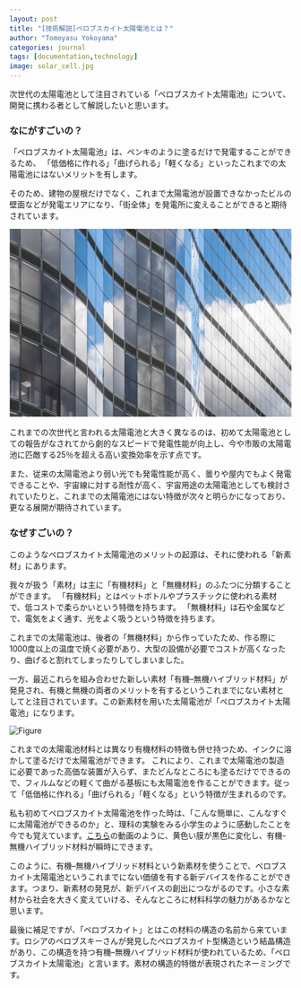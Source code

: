 ```yaml
---
layout: post
title: "[技術解説]ペロブスカイト太陽電池とは？"
author: "Tomoyasu Yokoyama"
categories: journal
tags: [documentation,technology]
image: solar_cell.jpg
---
```


次世代の太陽電池として注目されている「ペロブスカイト太陽電池」について、開発に携わる者として解説したいと思います。

### なにがすごいの？

「ペロブスカイト太陽電池」は、ペンキのように塗るだけで発電することができるため、
「低価格に作れる」「曲げられる」「軽くなる」といったこれまでの太陽電池にはないメリットを有します。


そのため、建物の屋根だけでなく、これまで太陽電池が設置できなかったビルの壁面などが発電エリアになり、「街全体」を発電所に変えることができると期待されています。

![Figure](../assets/img/bipv.png)


これまでの次世代と言われる太陽電池と大きく異なるのは、初めて太陽電池としての報告がなされてから劇的なスピードで発電性能が向上し、今や市販の太陽電池に匹敵する25％を超える高い変換効率を示す点です。

また、従来の太陽電池より弱い光でも発電性能が高く、曇りや屋内でもよく発電できることや、宇宙線に対する耐性が高く、宇宙用途の太陽電池としても検討されていたりと、これまでの太陽電池にはない特徴が次々と明らかになっており、更なる展開が期待されています。

### なぜすごいの？

このようなペロブスカイト太陽電池のメリットの起源は、それに使われる「新素材」にあります。

我々が扱う「素材」は主に「有機材料」と「無機材料」のふたつに分類することができます。
「有機材料」とはペットボトルやプラスチックに使われる素材で、低コストで柔らかいという特徴を持ちます。
「無機材料」は石や金属などで、電気をよく通す、光をよく吸うという特徴を持ちます。

これまでの太陽電池は、後者の「無機材料」から作っていたため、作る際に1000度以上の温度で焼く必要があり、大型の設備が必要でコストが高くなったり、曲げると割れてしまったりしてしまいました。

一方、最近これらを組み合わせた新しい素材「有機–無機ハイブリッド材料」が発見され、有機と無機の両者のメリットを有するというこれまでにない素材としてと注目されています。この新素材を用いた太陽電池が「ペロブスカイト太陽電池」になります。

![Figure](../assets/img/oihm.png)


これまでの太陽電池材料とは異なり有機材料の特徴も併せ持つため、インクに溶かして塗るだけで太陽電池ができます。
これにより、これまで太陽電池の製造に必要であった高価な装置が入らず、またどんなところにも塗るだけでできるので、フィルムなどの軽くて曲がる基板にも太陽電池を作ることができます。従って「低価格に作れる」「曲げられる」「軽くなる」という特徴が生まれるのです。

私も初めてペロブスカイト太陽電池を作った時は、「こんな簡単に、こんなすぐに太陽電池ができるのか」と、理科の実験をみる小学生のように感動したことを今でも覚えています。[こちら](https://youtu.be/d2npedzLFaA?t=283)の動画のように、黄色い膜が黒色に変化し、有機-無機ハイブリッド材料が瞬時にできます。

このように、有機–無機ハイブリッド材料という新素材を使うことで、ペロブスカイト太陽電池というこれまでにない価値を有する新デバイスを作ることができます。つまり、新素材の発見が、新デバイスの創出につながるのです。小さな素材から社会を大きく変えていける、そんなところに材料科学の魅力があるかなと思います。

最後に補足ですが、「ペロブスカイト」とはこの材料の構造の名前から来ています。ロシアのペロブスキーさんが発見したペロブスカイト型構造という結晶構造があり、この構造を持つ有機–無機ハイブリッド材料が使われているため、「ペロブスカイト太陽電池」と言います。素材の構造的特徴が表現されたネーミングです。